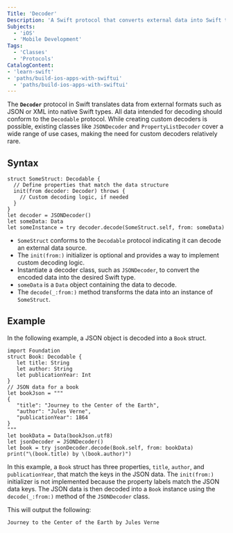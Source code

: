 ```yaml
---
Title: 'Decoder'
Description: 'A Swift protocol that converts external data into Swift types.'
Subjects:
  - 'iOS'
  - 'Mobile Development'
Tags:
  - 'Classes'
  - 'Protocols'
CatalogContent:
- 'learn-swift'
- 'paths/build-ios-apps-with-swiftui'
  - 'paths/build-ios-apps-with-swiftui'
---
```


The **`Decoder`** protocol in Swift translates data from external formats such as JSON or XML into native Swift types. All data intended for decoding should conform to the `Decodable` protocol. While creating custom decoders is possible, existing classes like `JSONDecoder` and `PropertyListDecoder` cover a wide range of use cases, making the need for custom decoders relatively rare.

## Syntax

```pseudo
struct SomeStruct: Decodable {
  // Define properties that match the data structure
  init(from decoder: Decoder) throws {
    // Custom decoding logic, if needed
  }
}
let decoder = JSONDecoder()
let someData: Data
let someInstance = try decoder.decode(SomeStruct.self, from: someData)
```

- `SomeStruct` conforms to the `Decodable` protocol indicating it can decode an external data source.
- The `init(from:)` initializer is optional and provides a way to implement custom decoding logic.
- Instantiate a decoder class, such as `JSONDecoder`, to convert the encoded data into the desired Swift type.
- `someData` is a `Data` object containing the data to decode.
- The `decode(_:from:)` method transforms the data into an instance of `SomeStruct`.

## Example

In the following example, a JSON object is decoded into a `Book` struct.

```pseudo
import Foundation
struct Book: Decodable {
   let title: String
   let author: String
   let publicationYear: Int
}
// JSON data for a book
let bookJson = """
{
   "title": "Journey to the Center of the Earth",
   "author": "Jules Verne",
   "publicationYear": 1864
}
"""
let bookData = Data(bookJson.utf8)
let jsonDecoder = JSONDecoder()
let book = try jsonDecoder.decode(Book.self, from: bookData)
print("\(book.title) by \(book.author)")
```

In this example, a `Book` struct has three properties, `title`, `author`, and `publicationYear`, that match the keys in the JSON data. The `init(from:)` initializer is not implemented because the property labels match the JSON data keys. The JSON data is then decoded into a `Book` instance using the `decode(_:from:)` method of the `JSONDecoder` class.

This will output the following:

```shell
Journey to the Center of the Earth by Jules Verne
```
